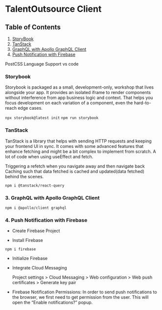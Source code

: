 # TalentOutsource Client

## Table of Contents

1. [StoryBook](storybook)
2. [TanStack](tanstack)
3. [GraphQL with Apollo GraphQL Client](#3-graphql-with-apollo-graphql-client)
4. [Push Notification with Firebase](#3-graphql-with-apollo-graphql-client)

PostCSS Language Support vs code

### Storybook

Storybook is packaged as a small, development-only, workshop that lives alongside your app. It provides an isolated iframe to render components without interference from app business logic and context. That helps you focus development on each variation of a component, even the hard-to-reach edge cases.

`npx storybook@latest init`
`npm run storybook`

### TanStack

TanStack is a library that helps with sending HTTP requests and keeping your frontend UI in sync.
It comes with some advanced features that enhance fetching and might be a bit complex to implement from scratch.
A lot of code when using useEffect and fetch.

Triggering a refetch when you navigate away and then navigate back
Caching such that data fetched is cached and updated(data fetched) behind the scenes.

`npm i @tanstack/react-query`

### 3. GraphQL with Apollo GraphQL Client

```shell
npm i @apollo/client graphql
```

### 4. Push Notification with Firebase

- Create Firebase Project

- Install Firebase

```shell
npm i firebase
```

- Initialize Firebase

- Integrate Cloud Messaging

    Project settings > Cloud Messaging > Web configuration > Web push certificates > Generate key pair

- Firebase Notification Permissions:
In order to send push notifications to the browser, we first need to get permission from the user. This will open the “Enable notifications?” popup.
